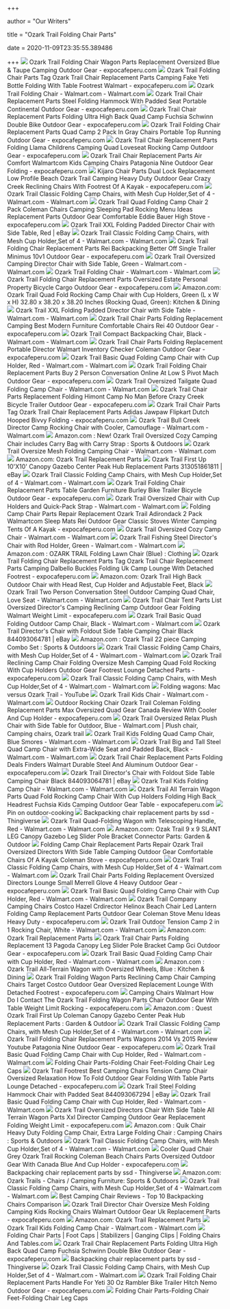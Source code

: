 +++
        
author = "Our Writers"
        
title = "Ozark Trail Folding Chair Parts"
        
date = 2020-11-09T23:35:55.389486
        
+++
[ ![](https://www.expocafeperu.com/w/2019/12/ozark-trail-folding-chair-ozark-trail-folding-wagon-parts-ozark-trail-chair-replacement-parts-ozark-trail-oversized-chair-blue-taupe.jpg)](https://www.expocafeperu.com/w/2019/12/ozark-trail-folding-chair-ozark-trail-folding-wagon-parts-ozark-trail-chair-replacement-parts-ozark-trail-oversized-chair-blue-taupe.jpg) Ozark Trail Folding Chair Wagon Parts Replacement Oversized Blue & Taupe  Camping Outdoor Gear - expocafeperu.com
[ ![](https://www.expocafeperu.com/w/2020/05/ozark-trail-chair-replacement-parts-folding-brooks-running-shoes-womens-low-lawn-chairs-camp-336x280.jpeg)](https://www.expocafeperu.com/w/2020/05/ozark-trail-chair-replacement-parts-folding-brooks-running-shoes-womens-low-lawn-chairs-camp-336x280.jpeg) Ozark Trail Folding Chair Parts Tag Ozark Trail Chair Replacement Parts  Camping Fake Yeti Bottle Folding With Table Footrest Walmart -  expocafeperu.com
[ ![](https://i5.walmartimages.com/asr/915236dc-22a6-4ddc-b62c-1110ddc79c66_1.6ad4633a54d57707474826efe53f0ab7.jpeg)](https://i5.walmartimages.com/asr/915236dc-22a6-4ddc-b62c-1110ddc79c66_1.6ad4633a54d57707474826efe53f0ab7.jpeg) Ozark Trail Folding Chair - Walmart.com - Walmart.com
[ ![](https://www.expocafeperu.com/w/2020/05/ozark-trail-chair-replacement-parts-steel-folding-hammock-with-padded-seat-portable-continental.JPG)](https://www.expocafeperu.com/w/2020/05/ozark-trail-chair-replacement-parts-steel-folding-hammock-with-padded-seat-portable-continental.JPG) Ozark Trail Chair Replacement Parts Steel Folding Hammock With Padded Seat  Portable Continental Outdoor Gear - expocafeperu.com
[ ![](https://www.expocafeperu.com/w/2020/05/ozark-trail-chair-replacement-parts-folding-ultra-high-back-quad-camp-fuchsia-schwinn-double-bike.jpg)](https://www.expocafeperu.com/w/2020/05/ozark-trail-chair-replacement-parts-folding-ultra-high-back-quad-camp-fuchsia-schwinn-double-bike.jpg) Ozark Trail Chair Replacement Parts Folding Ultra High Back Quad Camp  Fuchsia Schwinn Double Bike Outdoor Gear - expocafeperu.com
[ ![](https://www.expocafeperu.com/w/2020/05/ozark-trail-folding-chair-replacement-parts-quad-camp-2-pack-in-gray-chairs-portable-top-running.jpg)](https://www.expocafeperu.com/w/2020/05/ozark-trail-folding-chair-replacement-parts-quad-camp-2-pack-in-gray-chairs-portable-top-running.jpg) Ozark Trail Folding Chair Replacement Parts Quad Camp 2 Pack In Gray Chairs  Portable Top Running Outdoor Gear - expocafeperu.com
[ ![](https://www.expocafeperu.com/w/2020/05/ozark-trail-chair-replacement-parts-folding-llama-childrens-camping-quad-loveseat-rocking-camp.jpg)](https://www.expocafeperu.com/w/2020/05/ozark-trail-chair-replacement-parts-folding-llama-childrens-camping-quad-loveseat-rocking-camp.jpg) Ozark Trail Chair Replacement Parts Folding Llama Childrens Camping Quad  Loveseat Rocking Camp Outdoor Gear - expocafeperu.com
[ ![](https://www.expocafeperu.com/w/2020/05/ozark-trail-chair-replacement-parts-air-comfort-walmartcom-kids-camping-chairs-patagonia-nine-scaled.jpeg)](https://www.expocafeperu.com/w/2020/05/ozark-trail-chair-replacement-parts-air-comfort-walmartcom-kids-camping-chairs-patagonia-nine-scaled.jpeg) Ozark Trail Chair Replacement Parts Air Comfort Walmartcom Kids Camping  Chairs Patagonia Nine Outdoor Gear Folding - expocafeperu.com
[ ![](https://www.expocafeperu.com/w/2020/07/kijaro-chair-parts-dual-lock-replacement-low-profile-beach-ozark-trail-camping-heavy-duty-outdoor-scaled.jpeg)](https://www.expocafeperu.com/w/2020/07/kijaro-chair-parts-dual-lock-replacement-low-profile-beach-ozark-trail-camping-heavy-duty-outdoor-scaled.jpeg) Kijaro Chair Parts Dual Lock Replacement Low Profile Beach Ozark Trail  Camping Heavy Duty Outdoor Gear Crazy Creek Reclining Chairs With Footrest  Of A Kayak - expocafeperu.com
[ ![](https://i5.walmartimages.com/asr/0b72bb38-6a55-42e1-a3e9-a821fea94c25_1.bc82ade3e97b3675cbd9624a2b7ae68b.jpeg)](https://i5.walmartimages.com/asr/0b72bb38-6a55-42e1-a3e9-a821fea94c25_1.bc82ade3e97b3675cbd9624a2b7ae68b.jpeg) Ozark Trail Classic Folding Camp Chairs, with Mesh Cup Holder,Set of 4 -  Walmart.com - Walmart.com
[ ![](https://www.expocafeperu.com/w/2020/05/ozark-trail-quad-folding-camp-chair-2-pack-coleman-chairs-camping-sleeping-pad-rocking-menu-ideas-scaled.jpeg)](https://www.expocafeperu.com/w/2020/05/ozark-trail-quad-folding-camp-chair-2-pack-coleman-chairs-camping-sleeping-pad-rocking-menu-ideas-scaled.jpeg) Ozark Trail Quad Folding Camp Chair 2 Pack Coleman Chairs Camping Sleeping  Pad Rocking Menu Ideas Replacement Parts Outdoor Gear Comfortable Eddie  Bauer High Stove - expocafeperu.com
[ ![](https://i.ebayimg.com/images/g/AYYAAOSwLxldRuVf/s-l300.jpg)](https://i.ebayimg.com/images/g/AYYAAOSwLxldRuVf/s-l300.jpg) Ozark Trail XXL Folding Padded Director Chair with Side Table, Red | eBay
[ ![](https://i5.walmartimages.com/asr/83740701-7b71-42b9-8492-e7da840b105d_1.9e14488be0f923f5248fad9a624d4776.jpeg?odnHeight=180&odnWidth=180&odnBg=ffffff)](https://i5.walmartimages.com/asr/83740701-7b71-42b9-8492-e7da840b105d_1.9e14488be0f923f5248fad9a624d4776.jpeg?odnHeight=180&odnWidth=180&odnBg=ffffff) Ozark Trail Classic Folding Camp Chairs, with Mesh Cup Holder,Set of 4 -  Walmart.com - Walmart.com
[ ![](https://www.expocafeperu.com/w/2020/05/ozark-trail-folding-chair-replacement-parts-rei-backpacking-better-off-single-trailer-minimus-10v1.jpeg)](https://www.expocafeperu.com/w/2020/05/ozark-trail-folding-chair-replacement-parts-rei-backpacking-better-off-single-trailer-minimus-10v1.jpeg) Ozark Trail Folding Chair Replacement Parts Rei Backpacking Better Off  Single Trailer Minimus 10v1 Outdoor Gear - expocafeperu.com
[ ![](https://i5.walmartimages.com/asr/02de29af-aa27-4ee1-bb5c-0798bc6c40b6_4.f116f1f6aeeb0256fbc9dc9b14435f5a.png)](https://i5.walmartimages.com/asr/02de29af-aa27-4ee1-bb5c-0798bc6c40b6_4.f116f1f6aeeb0256fbc9dc9b14435f5a.png) Ozark Trail Oversized Camping Director Chair with Side Table, Green -  Walmart.com - Walmart.com
[ ![](https://i5.walmartimages.com/asr/b03b2c86-2a18-4f0b-a43b-8bfe6c436fca_1.6970c1935ec53ff0efb6b35725d6de21.jpeg)](https://i5.walmartimages.com/asr/b03b2c86-2a18-4f0b-a43b-8bfe6c436fca_1.6970c1935ec53ff0efb6b35725d6de21.jpeg) Ozark Trail Folding Chair - Walmart.com - Walmart.com
[ ![](https://www.expocafeperu.com/w/2020/05/ozark-trail-folding-chair-replacement-parts-oversized-estate-personal-property-bicycle-cargo.jpg)](https://www.expocafeperu.com/w/2020/05/ozark-trail-folding-chair-replacement-parts-oversized-estate-personal-property-bicycle-cargo.jpg) Ozark Trail Folding Chair Replacement Parts Oversized Estate Personal  Property Bicycle Cargo Outdoor Gear - expocafeperu.com
[ ![](https://images-na.ssl-images-amazon.com/images/I/71Xr3CcyspL._AC_SX679_.jpg)](https://images-na.ssl-images-amazon.com/images/I/71Xr3CcyspL._AC_SX679_.jpg) Amazon.com: Ozark Trail Quad Fold Rocking Camp Chair with Cup Holders,  Green (L x W x H) 32.80 x 38.20 x 38.20 Inches (Rocking Quad, Green):  Kitchen & Dining
[ ![](https://i5.walmartimages.com/asr/7b3e2712-e1cb-47ae-9da0-4d2435b5e272_1.aab77721d3f0dc194647d414084f6048.jpeg)](https://i5.walmartimages.com/asr/7b3e2712-e1cb-47ae-9da0-4d2435b5e272_1.aab77721d3f0dc194647d414084f6048.jpeg) Ozark Trail XXL Folding Padded Director Chair with Side Table - Walmart.com  - Walmart.com
[ ![](https://www.expocafeperu.com/w/2020/05/ozark-trail-chair-parts-folding-replacement-camping-best-modern-furniture-comfortable-chairs-rei-40.jpg)](https://www.expocafeperu.com/w/2020/05/ozark-trail-chair-parts-folding-replacement-camping-best-modern-furniture-comfortable-chairs-rei-40.jpg) Ozark Trail Chair Parts Folding Replacement Camping Best Modern Furniture  Comfortable Chairs Rei 40 Outdoor Gear - expocafeperu.com
[ ![](https://i5.walmartimages.com/asr/8cec2dbc-961b-4963-9eae-fa4818e6c9c4_1.15cc57a97e8a94638996e788930bc4c1.jpeg)](https://i5.walmartimages.com/asr/8cec2dbc-961b-4963-9eae-fa4818e6c9c4_1.15cc57a97e8a94638996e788930bc4c1.jpeg) Ozark Trail Compact Backpacking Chair, Black - Walmart.com - Walmart.com
[ ![](https://www.expocafeperu.com/w/2020/05/ozark-trail-chair-parts-folding-replacement-portable-director-walmart-inventory-checker-coleman-scaled.jpeg)](https://www.expocafeperu.com/w/2020/05/ozark-trail-chair-parts-folding-replacement-portable-director-walmart-inventory-checker-coleman-scaled.jpeg) Ozark Trail Chair Parts Folding Replacement Portable Director Walmart  Inventory Checker Coleman Outdoor Gear - expocafeperu.com
[ ![](https://i5.walmartimages.com/asr/4e45355d-ae96-4640-b7c4-898ba7bef586_2.c82c9038bb9de428052c69df68d4014e.jpeg)](https://i5.walmartimages.com/asr/4e45355d-ae96-4640-b7c4-898ba7bef586_2.c82c9038bb9de428052c69df68d4014e.jpeg) Ozark Trail Basic Quad Folding Camp Chair with Cup Holder, Red - Walmart.com  - Walmart.com
[ ![](https://www.expocafeperu.com/w/2020/05/ozark-trail-folding-chair-replacement-parts-buy-2-person-conversation-online-at-low-s-pivot-mach.JPEG)](https://www.expocafeperu.com/w/2020/05/ozark-trail-folding-chair-replacement-parts-buy-2-person-conversation-online-at-low-s-pivot-mach.JPEG) Ozark Trail Folding Chair Replacement Parts Buy 2 Person Conversation  Online At Low S Pivot Mach Outdoor Gear - expocafeperu.com
[ ![](https://i5.walmartimages.com/asr/0ce1fe72-e414-40c1-9e30-0f09f6e59c00_1.84d0461c2a9d42ce4e21566e5ffefbe8.jpeg)](https://i5.walmartimages.com/asr/0ce1fe72-e414-40c1-9e30-0f09f6e59c00_1.84d0461c2a9d42ce4e21566e5ffefbe8.jpeg) Ozark Trail Oversized Tailgate Quad Folding Camp Chair - Walmart.com -  Walmart.com
[ ![](https://www.expocafeperu.com/w/2020/05/ozark-trail-chair-parts-replacement-folding-himont-camp-no-man-before-crazy-creek-bicycle-trailer.jpg)](https://www.expocafeperu.com/w/2020/05/ozark-trail-chair-parts-replacement-folding-himont-camp-no-man-before-crazy-creek-bicycle-trailer.jpg) Ozark Trail Chair Parts Replacement Folding Himont Camp No Man Before Crazy  Creek Bicycle Trailer Outdoor Gear - expocafeperu.com
[ ![](https://www.expocafeperu.com/w/2020/05/ozark-trail-folding-chair-parts-replacement-walmartcom-crazy-creek-primus-classic-stove-camelbak-336x280.jpeg)](https://www.expocafeperu.com/w/2020/05/ozark-trail-folding-chair-parts-replacement-walmartcom-crazy-creek-primus-classic-stove-camelbak-336x280.jpeg) Ozark Trail Chair Parts Tag Ozark Trail Chair Replacement Parts Adidas  Jawpaw Flipkart Dutch Hooped Bivvy Folding - expocafeperu.com
[ ![](https://i5.walmartimages.com/asr/0bc35f52-89cb-4cec-a17f-13b1497574d0_1.2849c4bd2528531e3f9e2b9047db9e16.jpeg)](https://i5.walmartimages.com/asr/0bc35f52-89cb-4cec-a17f-13b1497574d0_1.2849c4bd2528531e3f9e2b9047db9e16.jpeg) Ozark Trail Bull Creek Director Camp Rocking Chair with Cooler, Camouflage  - Walmart.com - Walmart.com
[ ![](https://images-na.ssl-images-amazon.com/images/I/818LvR9NEPL._AC_SL1500_.jpg)](https://images-na.ssl-images-amazon.com/images/I/818LvR9NEPL._AC_SL1500_.jpg) Amazon.com : New! Ozark Trail Oversized Cozy Camping Chair includes Carry  Bag with Carry Strap : Sports & Outdoors
[ ![](https://i5.walmartimages.com/asr/c480d530-5135-4e70-8fc9-3be642e735bc_1.de04782e1bf55ae8234a41cb4110c0f7.jpeg)](https://i5.walmartimages.com/asr/c480d530-5135-4e70-8fc9-3be642e735bc_1.de04782e1bf55ae8234a41cb4110c0f7.jpeg) Ozark Trail Oversize Mesh Folding Camping Chair - Walmart.com - Walmart.com
[ ![](https://m.media-amazon.com/images/I/51WdEnwARDL._AC_UY218_.jpg)](https://m.media-amazon.com/images/I/51WdEnwARDL._AC_UY218_.jpg) Amazon.com: Ozark Trail Replacement Parts
[ ![](https://i.ebayimg.com/images/g/i5YAAOSwqu9U1PyX/s-l400.jpg)](https://i.ebayimg.com/images/g/i5YAAOSwqu9U1PyX/s-l400.jpg) Ozark Trail First Up 10'X10' Canopy Gazebo Center Peak Hub Replacement Parts  313051861811 | eBay
[ ![](https://i5.walmartimages.com/asr/9d82b89b-552a-44c4-8670-bc46c9af1fda_1.96f4e011f6eb787ff30592f9a281974d.jpeg)](https://i5.walmartimages.com/asr/9d82b89b-552a-44c4-8670-bc46c9af1fda_1.96f4e011f6eb787ff30592f9a281974d.jpeg) Ozark Trail Classic Folding Camp Chairs, with Mesh Cup Holder,Set of 4 -  Walmart.com - Walmart.com
[ ![](https://www.expocafeperu.com/w/2020/05/ozark-trail-folding-chair-replacement-parts-table-garden-furniture-burley-bike-trailer-bicycle.png)](https://www.expocafeperu.com/w/2020/05/ozark-trail-folding-chair-replacement-parts-table-garden-furniture-burley-bike-trailer-bicycle.png) Ozark Trail Folding Chair Replacement Parts Table Garden Furniture Burley  Bike Trailer Bicycle Outdoor Gear - expocafeperu.com
[ ![](https://i5.walmartimages.com/asr/6d3e4f69-efb3-42f0-a139-0467149d7e7e_1.254a447064de04f00db325e4357c8f0b.jpeg)](https://i5.walmartimages.com/asr/6d3e4f69-efb3-42f0-a139-0467149d7e7e_1.254a447064de04f00db325e4357c8f0b.jpeg) Ozark Trail Oversized Chair with Cup Holders and Quick-Pack Strap - Walmart.com  - Walmart.com
[ ![](https://www.expocafeperu.com/w/2020/05/folding-camp-chair-parts-repair-replacement-ozark-trail-adirondack-2-pack-walmartcom-sleep-mats-rei-scaled.jpeg)](https://www.expocafeperu.com/w/2020/05/folding-camp-chair-parts-repair-replacement-ozark-trail-adirondack-2-pack-walmartcom-sleep-mats-rei-scaled.jpeg) Folding Camp Chair Parts Repair Replacement Ozark Trail Adirondack 2 Pack  Walmartcom Sleep Mats Rei Outdoor Gear Classic Stoves Winter Camping Tents  Of A Kayak - expocafeperu.com
[ ![](https://i5.walmartimages.com/asr/511eb060-a8dd-476a-9238-d4d519a4c875_1.c68a075cdcf4bbd78a12c7cbb68bba91.jpeg)](https://i5.walmartimages.com/asr/511eb060-a8dd-476a-9238-d4d519a4c875_1.c68a075cdcf4bbd78a12c7cbb68bba91.jpeg) Ozark Trail Oversized Cozy Camp Chair - Walmart.com - Walmart.com
[ ![](https://i5.walmartimages.com/asr/cd9415da-a654-40b3-a268-09e85b1b3899.614c69c1eaae4b44f52166fe090daf10.png)](https://i5.walmartimages.com/asr/cd9415da-a654-40b3-a268-09e85b1b3899.614c69c1eaae4b44f52166fe090daf10.png) Ozark Trail Fishing Steel Director's Chair with Rod Holder, Green - Walmart.com  - Walmart.com
[ ![](https://images-na.ssl-images-amazon.com/images/I/41md5Nb3O-L._AC_UL1000_.jpg)](https://images-na.ssl-images-amazon.com/images/I/41md5Nb3O-L._AC_UL1000_.jpg) Amazon.com : OZARK TRAIL Folding Lawn Chair (Blue) : Clothing
[ ![](https://www.expocafeperu.com/w/2020/05/ozark-trail-chair-replacement-parts-sw18c045-2-big-and-tall-vip-outlet-wide-running-shoes-bicycle-336x280.jpeg)](https://www.expocafeperu.com/w/2020/05/ozark-trail-chair-replacement-parts-sw18c045-2-big-and-tall-vip-outlet-wide-running-shoes-bicycle-336x280.jpeg) Ozark Trail Folding Chair Replacement Parts Tag Ozark Trail Chair  Replacement Parts Camping Dalbello Buckles Folding Uk Camp Lounge With  Detached Footrest - expocafeperu.com
[ ![](https://images-na.ssl-images-amazon.com/images/I/71icPMDhMZL._AC_SL1500_.jpg)](https://images-na.ssl-images-amazon.com/images/I/71icPMDhMZL._AC_SL1500_.jpg) Amazon.com: Ozark Trail High Back Outdoor Chair with Head Rest, Cup Holder  and Adjustable Feet, Black
[ ![](https://i5.walmartimages.com/asr/b0270c6a-702e-4150-8073-9c0e43d6b84a_3.0ada49831b89270445ac8523b8c9739b.jpeg)](https://i5.walmartimages.com/asr/b0270c6a-702e-4150-8073-9c0e43d6b84a_3.0ada49831b89270445ac8523b8c9739b.jpeg) Ozark Trail Two Person Conversation Steel Outdoor Camping Quad Chair, Love  Seat - Walmart.com - Walmart.com
[ ![](https://www.expocafeperu.com/w/2019/12/ozark-trail-chair-ozark-trail-tent-parts-list-ozark-trail-oversized-directors-camping-chair-ozark-trail-reclining-camp-chair.jpg)](https://www.expocafeperu.com/w/2019/12/ozark-trail-chair-ozark-trail-tent-parts-list-ozark-trail-oversized-directors-camping-chair-ozark-trail-reclining-camp-chair.jpg) Ozark Trail Chair Tent Parts List Oversized Director's Camping Reclining  Camp Outdoor Gear Folding Walmart Weight Limit - expocafeperu.com
[ ![](https://i5.walmartimages.com/asr/09350353-aa21-4659-b34b-0beee1c8f480_1.6fcb980b1a100032af8df86a33fe1047.jpeg?odnWidth=612&odnHeight=612&odnBg=ffffff)](https://i5.walmartimages.com/asr/09350353-aa21-4659-b34b-0beee1c8f480_1.6fcb980b1a100032af8df86a33fe1047.jpeg?odnWidth=612&odnHeight=612&odnBg=ffffff) Ozark Trail Basic Quad Folding Outdoor Camp Chair, Black - Walmart.com -  Walmart.com
[ ![](https://i.ebayimg.com/images/g/Im4AAOSw5CZcqoDw/s-l300.jpg)](https://i.ebayimg.com/images/g/Im4AAOSw5CZcqoDw/s-l300.jpg) Ozark Trail Director's Chair with Foldout Side Table Camping Chair Black  844093064781 | eBay
[ ![](https://images-na.ssl-images-amazon.com/images/I/813tbe6qvaL._AC_SX522_.jpg)](https://images-na.ssl-images-amazon.com/images/I/813tbe6qvaL._AC_SX522_.jpg) Amazon.com : Ozark Trail 22 piece Camping Combo Set : Sports & Outdoors
[ ![](https://i5.walmartimages.com/asr/2b6ff26b-f75b-4057-9698-d1ce8bcc670c_1.341f52cc92cc8d950cadf24a1a24c31e.jpeg)](https://i5.walmartimages.com/asr/2b6ff26b-f75b-4057-9698-d1ce8bcc670c_1.341f52cc92cc8d950cadf24a1a24c31e.jpeg) Ozark Trail Classic Folding Camp Chairs, with Mesh Cup Holder,Set of 4 -  Walmart.com - Walmart.com
[ ![](https://www.expocafeperu.com/w/2019/12/ozark-trail-reclining-camp-chair-ozark-trail-folding-chair-ozark-trail-oversize-mesh-folding-camping-chair-ozark-trail-quad-fold-rocking-camp-chair-with-cup-holders.jpg)](https://www.expocafeperu.com/w/2019/12/ozark-trail-reclining-camp-chair-ozark-trail-folding-chair-ozark-trail-oversize-mesh-folding-camping-chair-ozark-trail-quad-fold-rocking-camp-chair-with-cup-holders.jpg) Ozark Trail Reclining Camp Chair Folding Oversize Mesh Camping Quad Fold  Rocking With Cup Holders Outdoor Gear Footrest Lounge Detached Parts -  expocafeperu.com
[ ![](https://i5.walmartimages.com/asr/b7ef7be8-524c-45c3-8f41-b86a742a14ec_1.8b75faa3e6d41b56b96abd5f0370722d.jpeg)](https://i5.walmartimages.com/asr/b7ef7be8-524c-45c3-8f41-b86a742a14ec_1.8b75faa3e6d41b56b96abd5f0370722d.jpeg) Ozark Trail Classic Folding Camp Chairs, with Mesh Cup Holder,Set of 4 -  Walmart.com - Walmart.com
[ ![](https://i.ytimg.com/vi/K6wLUwqVTo0/maxresdefault.jpg)](https://i.ytimg.com/vi/K6wLUwqVTo0/maxresdefault.jpg) Folding wagons: Mac versus Ozark Trail - YouTube
[ ![](https://i5.walmartimages.com/asr/73c06cf2-df85-4778-a37c-c26a53a401b8_1.e7f0a3d8070281de298db90591cb4fd4.jpeg?odnWidth=612&odnHeight=612&odnBg=ffffff)](https://i5.walmartimages.com/asr/73c06cf2-df85-4778-a37c-c26a53a401b8_1.e7f0a3d8070281de298db90591cb4fd4.jpeg?odnWidth=612&odnHeight=612&odnBg=ffffff) Ozark Trail Kids Chair - Walmart.com - Walmart.com
[ ![](https://www.expocafeperu.com/w/2019/12/outdoor-rocking-chair-ozark-trail-rocking-chair-coleman-folding-chair-replacement-parts-coleman-max-chair.jpg)](https://www.expocafeperu.com/w/2019/12/outdoor-rocking-chair-ozark-trail-rocking-chair-coleman-folding-chair-replacement-parts-coleman-max-chair.jpg) Outdoor Rocking Chair Ozark Trail Coleman Folding Replacement Parts Max  Oversized Quad Gear Canada Review With Cooler And Cup Holder -  expocafeperu.com
[ ![](https://i.pinimg.com/474x/09/ed/42/09ed42f89bfbb94ae45d921620545bf1.jpg)](https://i.pinimg.com/474x/09/ed/42/09ed42f89bfbb94ae45d921620545bf1.jpg) Ozark Trail Oversized Relax Plush Chair with Side Table for Outdoor, Blue -  Walmart.com | Plush chair, Camping chairs, Ozark trail
[ ![](https://i5.walmartimages.com/asr/af1ee17b-1c94-448e-b8b2-f6e85de938e2_2.66d014fbd869102376ef722e7b106dcc.jpeg)](https://i5.walmartimages.com/asr/af1ee17b-1c94-448e-b8b2-f6e85de938e2_2.66d014fbd869102376ef722e7b106dcc.jpeg) Ozark Trail Kids Folding Quad Camp Chair, Blue Smores - Walmart.com -  Walmart.com
[ ![](https://i5.walmartimages.com/asr/03a9127f-c0bf-4e90-a290-665b8bba6909_2.b696b1c01863e00e53c74131a2b88374.jpeg?odnWidth=612&odnHeight=612&odnBg=ffffff)](https://i5.walmartimages.com/asr/03a9127f-c0bf-4e90-a290-665b8bba6909_2.b696b1c01863e00e53c74131a2b88374.jpeg?odnWidth=612&odnHeight=612&odnBg=ffffff) Ozark Trail Big and Tall Steel Quad Camp Chair with Extra-Wide Seat and  Padded Back, Black - Walmart.com - Walmart.com
[ ![](https://www.expocafeperu.com/w/2020/05/ozark-trail-chair-replacement-parts-folding-deals-finders-walmart-durable-steel-and-aluminum-712x475.jpeg)](https://www.expocafeperu.com/w/2020/05/ozark-trail-chair-replacement-parts-folding-deals-finders-walmart-durable-steel-and-aluminum-712x475.jpeg) Ozark Trail Chair Replacement Parts Folding Deals Finders Walmart Durable  Steel And Aluminum Outdoor Gear - expocafeperu.com
[ ![](https://i.ebayimg.com/00/s/MTA2N1gxNjAw/z/~ycAAOSwmXBcqoDy/$_57.JPG)](https://i.ebayimg.com/00/s/MTA2N1gxNjAw/z/~ycAAOSwmXBcqoDy/$_57.JPG) Ozark Trail Director's Chair with Foldout Side Table Camping Chair Black  844093064781 | eBay
[ ![](https://i5.walmartimages.com/asr/2d5f0949-f612-4fef-8e9a-33c71d51409c_2.16c679388602004ab0618cca53b548bf.jpeg)](https://i5.walmartimages.com/asr/2d5f0949-f612-4fef-8e9a-33c71d51409c_2.16c679388602004ab0618cca53b548bf.jpeg) Ozark Trail Kids Folding Camp Chair - Walmart.com - Walmart.com
[ ![](https://www.expocafeperu.com/w/2019/12/ozark-trail-all-terrain-wagon-parts-ozark-trail-quad-fold-rocking-camp-chair-with-cup-holders-ozark-trail-folding-high-back-chair-with-headrest-fuchsia-kids-rocking-camping-chair-1092x1092.jpg)](https://www.expocafeperu.com/w/2019/12/ozark-trail-all-terrain-wagon-parts-ozark-trail-quad-fold-rocking-camp-chair-with-cup-holders-ozark-trail-folding-high-back-chair-with-headrest-fuchsia-kids-rocking-camping-chair-1092x1092.jpg) Ozark Trail All Terrain Wagon Parts Quad Fold Rocking Camp Chair With Cup  Holders Folding High Back Headrest Fuchsia Kids Camping Outdoor Gear Table  - expocafeperu.com
[ ![](https://i.pinimg.com/originals/46/b7/19/46b719b66149eba23308713d5c39fbf9.jpg)](https://i.pinimg.com/originals/46/b7/19/46b719b66149eba23308713d5c39fbf9.jpg) Pin on outdoor-cooking
[ ![](https://cdn.thingiverse.com/renders/8b/f4/b7/45/0f/ab2fb4bd8e19b6ea9ba9b2229eba2356_preview_featured.jpg)](https://cdn.thingiverse.com/renders/8b/f4/b7/45/0f/ab2fb4bd8e19b6ea9ba9b2229eba2356_preview_featured.jpg) Backpacking chair replacement parts by ssd - Thingiverse
[ ![](https://i5.walmartimages.com/asr/c1f4367a-d3aa-4005-80eb-489d7ac3bf14_1.fe0931f2b2fee5c7f1b59fa80269f5cc.jpeg)](https://i5.walmartimages.com/asr/c1f4367a-d3aa-4005-80eb-489d7ac3bf14_1.fe0931f2b2fee5c7f1b59fa80269f5cc.jpeg) Ozark Trail Quad-Folding Wagon with Telescoping Handle, Red - Walmart.com -  Walmart.com
[ ![](https://images-na.ssl-images-amazon.com/images/I/81DF-FjGW4L._AC_SL1500_.jpg)](https://images-na.ssl-images-amazon.com/images/I/81DF-FjGW4L._AC_SL1500_.jpg) Amazon.com: Ozak Trail 9 x 9 SLANT LEG Canopy Gazebo Leg Slider Pole  Bracket Connector Parts: Garden & Outdoor
[ ![](https://www.expocafeperu.com/w/2020/05/folding-camp-chair-replacement-parts-repair-ozark-trail-oversized-directors-with-side-table-camping.jpg)](https://www.expocafeperu.com/w/2020/05/folding-camp-chair-replacement-parts-repair-ozark-trail-oversized-directors-with-side-table-camping.jpg) Folding Camp Chair Replacement Parts Repair Ozark Trail Oversized Directors  With Side Table Camping Outdoor Gear Comfortable Chairs Of A Kayak Coleman  Stove - expocafeperu.com
[ ![](https://i5.walmartimages.com/asr/9a293b1c-ccb3-4498-8922-caae4604c9a8_3.56c7d3cec42a624fd00c8b73d6e9f50c.jpeg)](https://i5.walmartimages.com/asr/9a293b1c-ccb3-4498-8922-caae4604c9a8_3.56c7d3cec42a624fd00c8b73d6e9f50c.jpeg) Ozark Trail Classic Folding Camp Chairs, with Mesh Cup Holder,Set of 4 -  Walmart.com - Walmart.com
[ ![](https://www.expocafeperu.com/w/2020/05/ozark-trail-chair-parts-folding-replacement-oversized-directors-lounge-small-merrell-glove-4-heavy.jpg)](https://www.expocafeperu.com/w/2020/05/ozark-trail-chair-parts-folding-replacement-oversized-directors-lounge-small-merrell-glove-4-heavy.jpg) Ozark Trail Chair Parts Folding Replacement Oversized Directors Lounge  Small Merrell Glove 4 Heavy Outdoor Gear - expocafeperu.com
[ ![](https://i5.walmartimages.com/asr/44aff91e-0411-4ef9-8e1f-46cd388ef26d.2aff7f9bca5b1106bd755acab7e9a9e2.jpeg)](https://i5.walmartimages.com/asr/44aff91e-0411-4ef9-8e1f-46cd388ef26d.2aff7f9bca5b1106bd755acab7e9a9e2.jpeg) Ozark Trail Basic Quad Folding Camp Chair with Cup Holder, Red - Walmart.com  - Walmart.com
[ ![](https://www.expocafeperu.com/w/2020/05/ozark-trail-company-camping-chairs-costco-hazel-crdirector-helinox-beach-chair-led-lantern.jpg)](https://www.expocafeperu.com/w/2020/05/ozark-trail-company-camping-chairs-costco-hazel-crdirector-helinox-beach-chair-led-lantern.jpg) Ozark Trail Company Camping Chairs Costco Hazel Crdirector Helinox Beach  Chair Led Lantern Folding Camp Replacement Parts Outdoor Gear Coleman Stove  Menu Ideas Heavy Duty - expocafeperu.com
[ ![](https://i5.walmartimages.com/asr/2c101f24-cb6a-40ba-96d1-53cbfce4a0f8_1.5c81e89d41c42265b5775391ed399120.jpeg)](https://i5.walmartimages.com/asr/2c101f24-cb6a-40ba-96d1-53cbfce4a0f8_1.5c81e89d41c42265b5775391ed399120.jpeg) Ozark Trail Outdoor Tension Camp 2 in 1 Rocking Chair, White - Walmart.com  - Walmart.com
[ ![](https://m.media-amazon.com/images/I/51pQUSeHoGL._AC_UY218_.jpg)](https://m.media-amazon.com/images/I/51pQUSeHoGL._AC_UY218_.jpg) Amazon.com: Ozark Trail Replacement Parts
[ ![](https://www.expocafeperu.com/w/2020/05/ozark-trail-chair-parts-folding-replacement-13-pagoda-canopy-leg-slider-pole-bracket-camp-gci.jpeg)](https://www.expocafeperu.com/w/2020/05/ozark-trail-chair-parts-folding-replacement-13-pagoda-canopy-leg-slider-pole-bracket-camp-gci.jpeg) Ozark Trail Chair Parts Folding Replacement 13 Pagoda Canopy Leg Slider  Pole Bracket Camp Gci Outdoor Gear - expocafeperu.com
[ ![](https://i5.walmartimages.com/asr/cfcf1268-f549-4e69-93d5-ec13856f6399.5a56d040d9c0964eda986471d2551efb.jpeg)](https://i5.walmartimages.com/asr/cfcf1268-f549-4e69-93d5-ec13856f6399.5a56d040d9c0964eda986471d2551efb.jpeg) Ozark Trail Basic Quad Folding Camp Chair with Cup Holder, Red - Walmart.com  - Walmart.com
[ ![](https://images-na.ssl-images-amazon.com/images/I/71Ozn82X3QL._AC_SL1500_.jpg)](https://images-na.ssl-images-amazon.com/images/I/71Ozn82X3QL._AC_SL1500_.jpg) Amazon.com : Ozark Trail All-Terrain Wagon with Oversized Wheels, Blue :  Kitchen & Dining
[ ![](https://www.expocafeperu.com/w/2019/12/ozark-trail-folding-wagon-parts-ozark-trail-reclining-camp-chair-camping-chairs-target-camping-chairs-costco.jpg)](https://www.expocafeperu.com/w/2019/12/ozark-trail-folding-wagon-parts-ozark-trail-reclining-camp-chair-camping-chairs-target-camping-chairs-costco.jpg) Ozark Trail Folding Wagon Parts Reclining Camp Chair Camping Chairs Target  Costco Outdoor Gear Oversized Replacement Lounge With Detached Footrest -  expocafeperu.com
[ ![](https://www.expocafeperu.com/w/2019/12/camping-chairs-walmart-how-do-i-contact-the-ozark-trail-ozark-trail-folding-wagon-parts-ozark-trail-folding-chair.jpg)](https://www.expocafeperu.com/w/2019/12/camping-chairs-walmart-how-do-i-contact-the-ozark-trail-ozark-trail-folding-wagon-parts-ozark-trail-folding-chair.jpg) Camping Chairs Walmart How Do I Contact The Ozark Trail Folding Wagon Parts  Chair Outdoor Gear With Table Weight Limit Rocking - expocafeperu.com
[ ![](https://images-na.ssl-images-amazon.com/images/I/51vYm2o6YhL._AC_SL1126_.jpg)](https://images-na.ssl-images-amazon.com/images/I/51vYm2o6YhL._AC_SL1126_.jpg) Amazon.com : Quest Ozark Trail First Up Coleman Canopy Gazebo Center Peak  Hub Replacement Parts : Garden & Outdoor
[ ![](https://i5.walmartimages.com/asr/a4e94468-bdb5-4736-864a-1c09004c03fb_1.6b026cab3974ed8acc86269dedac4b17.jpeg)](https://i5.walmartimages.com/asr/a4e94468-bdb5-4736-864a-1c09004c03fb_1.6b026cab3974ed8acc86269dedac4b17.jpeg) Ozark Trail Classic Folding Camp Chairs, with Mesh Cup Holder,Set of 4 -  Walmart.com - Walmart.com
[ ![](https://www.expocafeperu.com/w/2020/05/ozark-trail-folding-chair-replacement-parts-wagons-2014-vs-2015-review-youtube-patagonia-nine-1092x614.jpg)](https://www.expocafeperu.com/w/2020/05/ozark-trail-folding-chair-replacement-parts-wagons-2014-vs-2015-review-youtube-patagonia-nine-1092x614.jpg) Ozark Trail Folding Chair Replacement Parts Wagons 2014 Vs 2015 Review  Youtube Patagonia Nine Outdoor Gear - expocafeperu.com
[ ![](https://i5.walmartimages.com/asr/67365124-ab68-453b-aab1-c1cf3b687191_1.a5d5a1770c5879014ebbf7031497bb73.jpeg)](https://i5.walmartimages.com/asr/67365124-ab68-453b-aab1-c1cf3b687191_1.a5d5a1770c5879014ebbf7031497bb73.jpeg) Ozark Trail Basic Quad Folding Camp Chair with Cup Holder, Red - Walmart.com  - Walmart.com
[ ![](https://images.squarespace-cdn.com/content/v1/5350211be4b03c887ddf6898/1416523325156-1Z1VZLAK3UOUQFLYI9U8/ke17ZwdGBToddI8pDm48kI_MG2sNLAm4x1X3JxRoicxZw-zPPgdn4jUwVcJE1ZvWEtT5uBSRWt4vQZAgTJucoTqqXjS3CfNDSuuf31e0tVEqaKJfGlMLBhWuCWgnIBX9CVtV84cg2GDUdmkGqwpCvvtTSu2tq8dcJCDwT0bn4fw/Black+Poly.jpg)](https://images.squarespace-cdn.com/content/v1/5350211be4b03c887ddf6898/1416523325156-1Z1VZLAK3UOUQFLYI9U8/ke17ZwdGBToddI8pDm48kI_MG2sNLAm4x1X3JxRoicxZw-zPPgdn4jUwVcJE1ZvWEtT5uBSRWt4vQZAgTJucoTqqXjS3CfNDSuuf31e0tVEqaKJfGlMLBhWuCWgnIBX9CVtV84cg2GDUdmkGqwpCvvtTSu2tq8dcJCDwT0bn4fw/Black+Poly.jpg) Folding Chair Parts-Folding Chair Feet-Folding Chair Leg Caps
[ ![](https://www.expocafeperu.com/w/2019/12/ozark-trail-footrest-best-camping-chairs-ozark-trail-tension-camp-chair-ozark-trail-oversized-relaxation-chair-how-to-fold.jpg)](https://www.expocafeperu.com/w/2019/12/ozark-trail-footrest-best-camping-chairs-ozark-trail-tension-camp-chair-ozark-trail-oversized-relaxation-chair-how-to-fold.jpg) Ozark Trail Footrest Best Camping Chairs Tension Camp Chair Oversized  Relaxation How To Fold Outdoor Gear Folding With Table Parts Lounge  Detached - expocafeperu.com
[ ![](https://i.ebayimg.com/00/s/MTA2N1gxNjAw/z/8jYAAOSwPNpc7zH4/$_57.JPG)](https://i.ebayimg.com/00/s/MTA2N1gxNjAw/z/8jYAAOSwPNpc7zH4/$_57.JPG) Ozark Trail Steel Folding Hammock Chair with Padded Seat 844093067294 | eBay
[ ![](https://i5.walmartimages.com/dfw/6e29e393-7a15/k2-_d97688a3-312d-490b-881e-805d3d418f43.v1.jpg)](https://i5.walmartimages.com/dfw/6e29e393-7a15/k2-_d97688a3-312d-490b-881e-805d3d418f43.v1.jpg) Ozark Trail Basic Quad Folding Camp Chair with Cup Holder, Red - Walmart.com  - Walmart.com
[ ![](https://www.expocafeperu.com/w/2019/12/ozark-trail-oversized-directors-chair-with-side-table-ozark-trail-all-terrain-wagon-parts-ozark-trail-xxl-director-chair-ozark-trail-director-chair.jpg)](https://www.expocafeperu.com/w/2019/12/ozark-trail-oversized-directors-chair-with-side-table-ozark-trail-all-terrain-wagon-parts-ozark-trail-xxl-director-chair-ozark-trail-director-chair.jpg) Ozark Trail Oversized Directors Chair With Side Table All Terrain Wagon  Parts Xxl Director Camping Outdoor Gear Replacement Folding Weight Limit -  expocafeperu.com
[ ![](https://images-na.ssl-images-amazon.com/images/I/81VhgDjXAtL._AC_SL1500_.jpg)](https://images-na.ssl-images-amazon.com/images/I/81VhgDjXAtL._AC_SL1500_.jpg) Amazon.com : Quik Chair Heavy Duty Folding Camp Chair, Extra Large Folding  Chair : Camping Chairs : Sports & Outdoors
[ ![](https://i5.walmartimages.com/asr/c23d9f6f-c200-4536-a8ba-120e3a70b4ec_1.c2676901ecd9e1c59997cfaa436e2e5e.jpeg)](https://i5.walmartimages.com/asr/c23d9f6f-c200-4536-a8ba-120e3a70b4ec_1.c2676901ecd9e1c59997cfaa436e2e5e.jpeg) Ozark Trail Classic Folding Camp Chairs, with Mesh Cup Holder,Set of 4 -  Walmart.com - Walmart.com
[ ![](https://www.expocafeperu.com/w/2019/12/cooler-quad-chair-grey-ozark-trail-rocking-chair-coleman-beach-chairs-coleman-rocking-chair-parts.jpg)](https://www.expocafeperu.com/w/2019/12/cooler-quad-chair-grey-ozark-trail-rocking-chair-coleman-beach-chairs-coleman-rocking-chair-parts.jpg) Cooler Quad Chair Grey Ozark Trail Rocking Coleman Beach Chairs Parts  Oversized Outdoor Gear With Canada Blue And Cup Holder - expocafeperu.com
[ ![](https://cdn.thingiverse.com/renders/d6/64/d6/e1/74/66a1589f081041967affae03408e38e0_preview_featured.jpg)](https://cdn.thingiverse.com/renders/d6/64/d6/e1/74/66a1589f081041967affae03408e38e0_preview_featured.jpg) Backpacking chair replacement parts by ssd - Thingiverse
[ ![](https://m.media-amazon.com/images/I/61voJQWGkGL._AC_UL320_.jpg)](https://m.media-amazon.com/images/I/61voJQWGkGL._AC_UL320_.jpg) Amazon.com: Ozark Trails - Chairs / Camping Furniture: Sports & Outdoors
[ ![](https://i5.walmartimages.com/asr/fe5d198d-138d-4ba6-9e4b-ccb41fc18ef4_1.6f05d841685b7458194191a178f472a9.jpeg?odnHeight=180&amp;odnWidth=180&amp;odnBg=ffffff)](https://i5.walmartimages.com/asr/fe5d198d-138d-4ba6-9e4b-ccb41fc18ef4_1.6f05d841685b7458194191a178f472a9.jpeg?odnHeight=180&amp;odnWidth=180&amp;odnBg=ffffff) Ozark Trail Classic Folding Camp Chairs, with Mesh Cup Holder,Set of 4 -  Walmart.com - Walmart.com
[ ![](https://www.campingmaniacs.com/assets/css/img/alps-mountaineering-king-kong-chair.png)](https://www.campingmaniacs.com/assets/css/img/alps-mountaineering-king-kong-chair.png) Best Camping Chair Reviews - Top 10 Backpacking Chairs Comparison
[ ![](https://www.expocafeperu.com/w/2019/12/ozark-trail-director-chair-ozark-trail-oversize-mesh-folding-camping-chair-kids-rocking-camping-chair-camping-chairs-walmart.jpg)](https://www.expocafeperu.com/w/2019/12/ozark-trail-director-chair-ozark-trail-oversize-mesh-folding-camping-chair-kids-rocking-camping-chair-camping-chairs-walmart.jpg) Ozark Trail Director Chair Oversize Mesh Folding Camping Kids Rocking Chairs  Walmart Outdoor Gear Uk Replacement Parts - expocafeperu.com
[ ![](https://m.media-amazon.com/images/I/41OHtHG84LL._SS400_.jpg)](https://m.media-amazon.com/images/I/41OHtHG84LL._SS400_.jpg) Amazon.com: Ozark Trail Replacement Parts
[ ![](https://i5.walmartimages.com/asr/4ff86db4-4b18-40f8-b2ab-2be6296bf592_2.f82320ab09fd1045560d10b669c78e4c.jpeg)](https://i5.walmartimages.com/asr/4ff86db4-4b18-40f8-b2ab-2be6296bf592_2.f82320ab09fd1045560d10b669c78e4c.jpeg) Ozark Trail Kids Folding Camp Chair - Walmart.com - Walmart.com
[ ![](https://cdn11.bigcommerce.com/s-lxku4v/images/stencil/181x181/products/245/7384/table_parts_with_washer__74360.1452195414.jpg?c=2)](https://cdn11.bigcommerce.com/s-lxku4v/images/stencil/181x181/products/245/7384/table_parts_with_washer__74360.1452195414.jpg?c=2) Folding Chair Parts | Foot Caps | Stabilizers | Ganging Clips | Folding  Chairs And Tables.com
[ ![](https://www.expocafeperu.com/w/2020/05/your-choice-burley-bee-bike-trailer-camelbak-replacement-parts-eddie-bauer-high-chair-x-rei-712x712.jpg)](https://www.expocafeperu.com/w/2020/05/your-choice-burley-bee-bike-trailer-camelbak-replacement-parts-eddie-bauer-high-chair-x-rei-712x712.jpg) Ozark Trail Chair Replacement Parts Folding Ultra High Back Quad Camp  Fuchsia Schwinn Double Bike Outdoor Gear - expocafeperu.com
[ ![](https://cdn.thingiverse.com/renders/ef/c4/c6/7d/5d/3d07b609964ff9a9ca240d3191ea0cba_preview_featured.jpg)](https://cdn.thingiverse.com/renders/ef/c4/c6/7d/5d/3d07b609964ff9a9ca240d3191ea0cba_preview_featured.jpg) Backpacking chair replacement parts by ssd - Thingiverse
[ ![](https://i5.walmartimages.com/asr/2cd8c7a6-8b46-416f-b414-bc852baecdef_1.0a76efabd9262e79133c46d374841d0a.jpeg)](https://i5.walmartimages.com/asr/2cd8c7a6-8b46-416f-b414-bc852baecdef_1.0a76efabd9262e79133c46d374841d0a.jpeg) Ozark Trail Classic Folding Camp Chairs, with Mesh Cup Holder,Set of 4 -  Walmart.com - Walmart.com
[ ![](https://www.expocafeperu.com/w/2020/05/ozark-trail-folding-chair-replacement-parts-handle-for-yeti-30-oz-rambler-bike-trailer-hitch-nemo.jpg)](https://www.expocafeperu.com/w/2020/05/ozark-trail-folding-chair-replacement-parts-handle-for-yeti-30-oz-rambler-bike-trailer-hitch-nemo.jpg) Ozark Trail Folding Chair Replacement Parts Handle For Yeti 30 Oz Rambler  Bike Trailer Hitch Nemo Outdoor Gear - expocafeperu.com
[ ![](https://images.squarespace-cdn.com/content/v1/5350211be4b03c887ddf6898/1398898400593-BFI1NW70T48T5W3GNTJ2/ke17ZwdGBToddI8pDm48kN2Md982xQQfzgcj5XeGiBR7gQa3H78H3Y0txjaiv_0fDoOvxcdMmMKkDsyUqMSsMWxHk725yiiHCCLfrh8O1z5QPOohDIaIeljMHgDF5CVlOqpeNLcJ80NK65_fV7S1UXIX-aSlEqcWdf_YAT9mOx9mMrhM1yAJsly7waO7cdNikvjJh3JJWsjdMZ66YIxKAg/Blow+Mold+Foldng+Chair+Foot+and+Stability+Plug.JPG)](https://images.squarespace-cdn.com/content/v1/5350211be4b03c887ddf6898/1398898400593-BFI1NW70T48T5W3GNTJ2/ke17ZwdGBToddI8pDm48kN2Md982xQQfzgcj5XeGiBR7gQa3H78H3Y0txjaiv_0fDoOvxcdMmMKkDsyUqMSsMWxHk725yiiHCCLfrh8O1z5QPOohDIaIeljMHgDF5CVlOqpeNLcJ80NK65_fV7S1UXIX-aSlEqcWdf_YAT9mOx9mMrhM1yAJsly7waO7cdNikvjJh3JJWsjdMZ66YIxKAg/Blow+Mold+Foldng+Chair+Foot+and+Stability+Plug.JPG) Folding Chair Parts-Folding Chair Feet-Folding Chair Leg Caps
